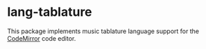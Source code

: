 # lang-tablature

This package implements music tablature language support for the [CodeMirror](https://codemirror.net/6/) code editor.
